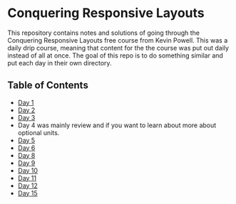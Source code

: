 # Conquering Responsive Layouts

This repository contains notes and solutions of going through the Conquering Responsive Layouts free course from Kevin Powell. This was a daily drip course, meaning that content for the the course was put out daily instead of all at once. The goal of this repo  is to do something similar and put each day in their own directory.

## Table of Contents

* [Day 1](/day1/)
* [Day 2](/day2/)
* [Day 3](/day3/)
* Day 4 was mainly review and if you want to learn about more about optional units.
* [Day 5](/day5/)
* [Day 6](/day6/)
* [Day 8](/day8/)
* [Day 9](/day9/)
* [Day 10](/day10/)
* [Day 11](/day11/)
* [Day 12](/day12/)
* [Day 15](/day15/)